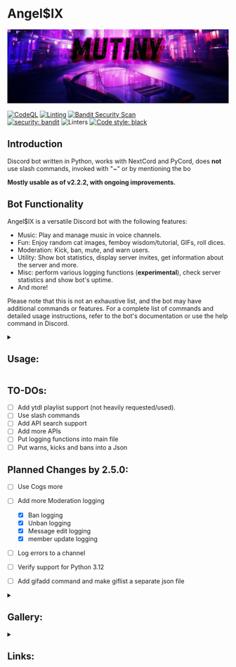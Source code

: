 # Angel$IX

![](assets/image.png)

[![CodeQL](https://github.com/maj113/Angel6/actions/workflows/codeql.yml/badge.svg)](https://github.com/maj113/Angel6/actions/workflows/codeql.yml)
[![Linting](https://github.com/maj113/Angel6/actions/workflows/linters.yml/badge.svg)](https://github.com/maj113/Angel6/actions/workflows/linters.yml)
[![Bandit Security Scan](https://github.com/maj113/Angel6/actions/workflows/bandit.yml/badge.svg)](https://github.com/maj113/Angel6/actions/workflows/bandit.yml)  
[![security: bandit](https://img.shields.io/badge/security-bandit-yellow.svg)](https://github.com/PyCQA/bandit)
![Linters](https://img.shields.io/badge/Linters:-Pylint,_Ruff-pink)
[![Code style: black](https://img.shields.io/badge/code%20style-black-000000.svg)](https://github.com/psf/black)

## Introduction

Discord bot written in Python, works with NextCord and PyCord, does **not** use slash commands, invoked with "~" or by mentioning the bo

**Mostly usable as of v2.2.2, with ongoing improvements.**

## Bot Functionality

Angel$IX is a versatile Discord bot with the following features:

- Music: Play and manage music in voice channels.
- Fun: Enjoy random cat images, femboy wisdom/tutorial, GIFs, roll dices.
- Moderation: Kick, ban, mute, and warn users.
- Utility: Show bot statistics, display server invites, get information about the server and more.
- Misc: perform various logging functions (**experimental**), check server statistics and show bot's uptime.
- And more!

Please note that this is not an exhaustive list, and the bot may have additional commands or features. For a complete list of commands and detailed usage instructions, refer to the bot's documentation or use the help command in Discord.

<details>
<summary><h2>Usage:</h2></summary>

To set up and run Angel$IX for the first time, follow these steps:

1. Make sure you have **Python 3.11+** installed.
    > it may work with older python versions however I offer **no** support for those nor do I guarantee compatibility
    
2. Clone the repository and navigate to the project directory.

3. Install the required dependencies by running the following command:
    > `pip install -r requirements.txt`
    
4. Rename the `.env_example` file to `.env` and make sure to add your `token`.

5. Run the `angel6-rewrite.py` script using the following command: `python angel6-rewrite.py` (depending on the OS you may need to launch it with `python3`)
   > **Note**  
   > The script will perform the first time setup, where you'll be prompted to input various channel IDs.

6. Once the setup is complete, the bot will automatically reboot. You'll see the message "Setup complete, Rebooting" in the console.
    > **Warning**  
    > If the bot goes back to the input logging/join/leave/general channel ID restart the bot manually.  
    > But if it shows `Input channel ID: ` this is okay as it's the channel selector for talking thru the bot

7. The bot is now ready to use. It will log in to Discord and display information about its settings and status.

    - The bot version will be displayed.
    - The logging channel, join/leave channel, and general channel will be mentioned.
    - The API latency will be shown.
    - Credits and additional information may also be sent to the logging channel.

8. You should now be able to interact with the bot using its available commands in Discord.

</details>

## TO-DOs:

- [ ] Add ytdl playlist support (not heavily requested/used).
- [ ] Use slash commands
- [ ] Add API search support
- [ ] Add more APIs
- [ ] Put logging functions into main file
- [ ] Put warns, kicks and bans into a Json 

## Planned Changes by 2.5.0:

- [ ] Use Cogs more
- [ ] Add more Moderation logging
      
  - [x] Ban logging
  - [x] Unban logging
  - [x] Message edit logging
  - [x] member update logging

- [ ] Log errors to a channel 
- [ ] Verify support for Python 3.12
- [ ] Add gifadd command and make giflist a separate json file

<details>
<summary><h2>Gallery:</h2></summary>

  <details>
    <summary>Ping:</summary>
    <img src="assets/ping.gif" width="300">
  </details>
  
  <details>
    <summary>Gifs:</summary>
    <img src="assets/giflist-send.gif" width="400">
  </details>
  
  <details>
    <summary>Chat thru the bot:</summary>
    <img src="assets/asbotmain.gif" width="700">
  </details>
  
  <details>
    <summary>Enable/disable Asbot extension:</summary>
    <img src="assets/asbot.gif" width="700">
  </details>
  
  <details>
    <summary>On bootup:</summary>
    <img src="assets/onready.png">
  </details>
  
  <details>
    <summary>Stats:</summary>
    <img src="assets/stats.png">
  </details>
  
  <details>
    <summary>Roll:</summary>
    <img src="assets/roll.png">
  </details>
  
  <details>
    <summary>Serverinfo:</summary>
    <img src="assets/serverinfo.png">
  </details>
  
  <details>
    <summary>Userinfo:</summary>
    <img src="assets/userinfo.png">
  </details>
  
  <details>
    <summary>Deleted messages logging:</summary>
    <img src="assets/onmsg_delete.png">
  </details>
  
</details>

<details>
<summary><h2>Links:</h2></summary>

### Here are some useful links related to Angel$IX or me:

Join the official [Discord](https://discord.gg/Ry2HqGqT2K) server for support related to Angel$IX.

Follow me on [Twitter](https://twitter.com/may113_Mutiny) for the latest news and announcements. 

Feel free to explore these links to stay updated with the latest news and announcements!

</details>
